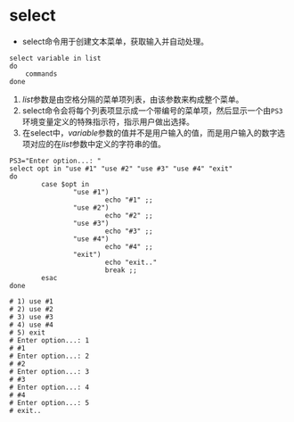# select

- select命令用于创建文本菜单，获取输入并自动处理。

```shell
select variable in list
do
	commands
done
```

1. <i>list</i>参数是由空格分隔的菜单项列表，由该参数来构成整个菜单。
2. select命令会将每个列表项显示成一个带编号的菜单项，然后显示一个由<code>PS3</code>环境变量定义的特殊指示符，指示用户做出选择。
3. 在select中，<i>variable</i>参数的值并不是用户输入的值，而是用户输入的数字选项对应的在<i>list</i>参数中定义的字符串的值。

```shell
PS3="Enter option...: "
select opt in "use #1" "use #2" "use #3" "use #4" "exit"
do
        case $opt in
                "use #1")
                        echo "#1" ;;
                "use #2")
                        echo "#2" ;;
                "use #3")
                        echo "#3" ;;
                "use #4")
                        echo "#4" ;;
                "exit")
                        echo "exit.."
                        break ;;
        esac
done

# 1) use #1
# 2) use #2
# 3) use #3
# 4) use #4
# 5) exit
# Enter option...: 1
# #1
# Enter option...: 2
# #2
# Enter option...: 3
# #3
# Enter option...: 4
# #4
# Enter option...: 5
# exit..
```

